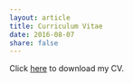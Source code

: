 ```yaml
---
layout: article
title: Curriculum Vitae
date: 2016-08-07
share: false
---
```


Click [here](/Levy_CV.pdf) to download my CV.